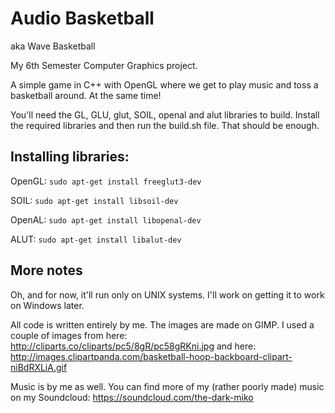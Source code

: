 # Audio Basketball

aka Wave Basketball

My 6th Semester Computer Graphics project.

A simple game in C++ with OpenGL where we get to play music and toss a basketball around. At the same time!

You'll need the GL, GLU, glut, SOIL, openal and alut libraries to build. Install the required libraries and then run the build.sh file. That should be enough.

## Installing libraries:
OpenGL:	```sudo apt-get install freeglut3-dev```

SOIL: 	```sudo apt-get install libsoil-dev```

OpenAL: 	```sudo apt-get install libopenal-dev```

ALUT:   	```sudo apt-get install libalut-dev```

## More notes

Oh, and for now, it'll run only on UNIX systems. I'll work on getting it to work on Windows later.

All code is written entirely by me. The images are made on GIMP. I used a couple of images from here: 
<http://cliparts.co/cliparts/pc5/8gR/pc58gRKni.jpg> and here:
<http://images.clipartpanda.com/basketball-hoop-backboard-clipart-niBdRXLiA.gif>

Music is by me as well. You can find more of my (rather poorly made) music on my Soundcloud: <https://soundcloud.com/the-dark-miko>

